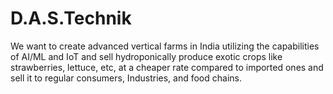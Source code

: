 # D.A.S.Technik
We want to create advanced vertical farms in India utilizing the capabilities of AI/ML and IoT and sell hydroponically produce exotic crops like strawberries, lettuce, etc, at a cheaper rate compared to imported ones and sell it to regular consumers, Industries, and food chains.
